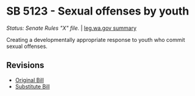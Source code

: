 # SB 5123 - Sexual offenses by youth
*Status: Senate Rules "X" file.* | [leg.wa.gov summary](https://app.leg.wa.gov/billsummary?BillNumber=5123&Year=2021)

Creating a developmentally appropriate response to youth who commit sexual offenses.

## Revisions
* [Original Bill](1/)
* [Substitute Bill](S/)